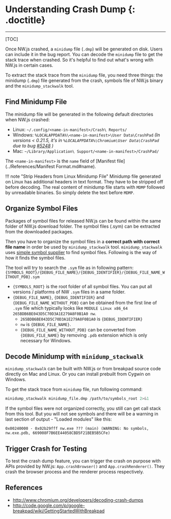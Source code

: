 # Understanding Crash Dump {: .doctitle}
---

[TOC]

Once NW.js crashed, a `minidump` file (`.dmp`) will be generated on disk. Users can include it in the bug report. You can decode the `minidump` file to get the stack trace when crashed. So it's helpful to find out what's wrong with NW.js in certain cases.

To extract the stack trace from the `minidump` file, you need three things: the minidump (`.dmp`) file generated from the crash, symbols file of NW.js binary and the `minidump_stackwalk` tool.

## Find Minidump File

The minidump file will be generated in the following default directories when NW.js crashed:

* Linux: `~/.config/<name-in-manifest>/Crash\ Reports/`
* Windows: `%LOCALAPPDATA%\<name-in-manifest>\User Data\CrashPad` *(In versions < 0.21.5, it's in `%LOCALAPPDATA%\Chromium\User Data\CrashPad` due to bug [#5248](https://github.com/nwjs/nw.js/issues/5248) )*
* Mac: `~/Library/Application\ Support/<name-in-manifest>/CrashPad/`

The `<name-in-manifest>` is the `name` field of [Manifest file](../References/Manifest Format.md#name).

!!! note "Strip Headers from Linux Minidump File"
    Minidump file generated on Linux has additional headers in text format. They have to be stripped off before decoding. The real content of minidump file starts with `MDMP` followed by unreadable binaries. So simply delete the text before `MDMP`.

## Organize Symbol Files

Packages of symbol files for released NW.js can be found within the same folder of NW.js download folder. The symbol files (.sym) can be extracted from the downloaded packages.

Then you have to organize the symbol files in a **correct path with correct file name** in order be used by `minidump_stackwalk` tool. `minidump_stackwalk` uses [simple symbol supplier](https://code.google.com/p/chromium/codesearch#chromium/src/breakpad/src/processor/simple_symbol_supplier.cc&l=142) to find symbol files. Following is the way of how it finds the symbol files.

The tool will try to search the `.sym` file as in following pattern:
`{SYMBOLS_ROOT}/{DEBUG_FILE_NAME}/{DEBUG_IDENTIFIER}/{DEBUG_FILE_NAME_WITHOUT_PDB}.sym`

* `{SYMBOLS_ROOT}` is the root folder of all symbol files. You can put all versions / platforms of NW `.sym` files in a same folder.
* `{DEBUG_FILE_NAME}`, `{DEBUG_IDENTIFIER}` and `{DEBUG_FILE_NAME_WITHOUT_PDB}` can be obtained from the first line of `.sym` file which typically looks like `MODULE Linux x86_64 265BDB6BE043D5C70D3A1E279A8F0B1A0 nw`.
    - `265BDB6BE043D5C70D3A1E279A8F0B1A0` is `{DEBUG_IDENTIFIER}`
    - `nw` is `{DEBUG_FILE_NAME}`.
    - `{DEBUG_FILE_NAME_WITHOUT_PDB}` can be converted from `{DEBUG_FILE_NAME}` by removing `.pdb` extension which is only necessary for Windows.

## Decode Minidump with `minidump_stackwalk`

`minidump_stackwalk` can be built with NW.js or from breakpad source code directly on Mac and Linux. Or you can install prebuilt from Cygwin on Windows.

To get the stack trace from `minidump` file, run following command:

```bash
minidump_stackwalk minidump_file.dmp /path/to/symbols_root 2>&1
```

If the symbol files were not organized correctly, you still can get call stack from this tool. But you will not see symbols and there will be a warning in last section of output - "Loaded modules" like this:
```none
0x00240000 - 0x02b29fff nw.exe ??? (main) (WARNING: No symbols, nw.exe.pdb, 669008F7B6EE44058CBD5F21BEB5B5CFe)
```

## Trigger Crash for Testing

To test the crash dump feature, you can trigger the crash on purpose with APIs provided by NW.js: `App.crashBrowser()` and `App.crashRenderer()`. They crash the browser process and the renderer process respectively.

## References

* http://www.chromium.org/developers/decoding-crash-dumps  
* http://code.google.com/p/google-breakpad/wiki/GettingStartedWithBreakpad

